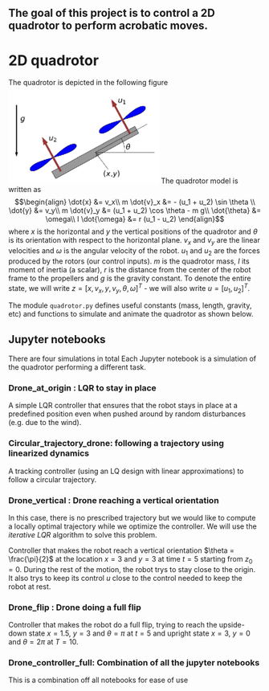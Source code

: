 ## The goal of this project is to control a 2D quadrotor to perform acrobatic moves.

# 2D quadrotor

The quadrotor is depicted in the following figure <img src='outputs/quadrotor.png' width="300">
The quadrotor model is written as
$$\begin{align} 
\dot{x} &= v_x\\
m \dot{v}_x &= - (u_1 + u_2) \sin \theta \\ 
\dot{y} &= v_y\\
m \dot{v}_y &= (u_1 + u_2) \cos \theta  - m g\\
\dot{\theta} &= \omega\\
I \dot{\omega} &= r (u_1 - u_2) \end{align}$$
where $x$ is the horizontal and $y$ the vertical positions of the quadrotor and $\theta$ is its orientation with respect to the horizontal plane. $v_x$ and $v_y$ are the linear velocities and $\omega$ is the angular velocity of the robot. $u_1$ and $u_2$ are the forces produced by the rotors (our control inputs). $m$ is the quadrotor mass, $I$ its moment of inertia (a scalar), $r$ is the distance from the center of the robot frame to the propellers and $g$ is the gravity constant. To denote the entire state, we will write $z = [x, v_x, y, v_y, \theta, \omega]^T$ - we will also write $u = [u_1, u_2]^T$.

The module ```quadrotor.py``` defines useful constants (mass, length, gravity, etc) and functions to simulate and animate the quadrotor as shown below.

## Jupyter notebooks
There are four simulations in total
Each Jupyter notebook is a simulation of the quadrotor performing a different task.

### Drone_at_origin : LQR to stay in place

A simple LQR controller that ensures that the robot stays in place at a predefined position even when pushed around by random disturbances (e.g. due to the wind).


### Circular_trajectory_drone: following a trajectory using linearized dynamics

A tracking controller (using an LQ design with linear approximations) to follow a circular trajectory.

### Drone_vertical : Drone reaching a vertical orientation

In this case, there is no prescribed trajectory but we would like to compute a locally optimal trajectory while we optimize the controller. We will use the *iterative LQR* algorithm to solve this problem.

Controller that makes the robot reach a vertical orientation $\theta = \frac{\pi}{2}$ at the location $x=3$ and $y=3$ at time $t=5$ starting from $z_0=0$. During the rest of the motion, the robot trys to stay close to the origin. It also trys to keep its control $u$ close to the control needed to keep the robot at rest.

### Drone_flip : Drone doing a full flip

Controller that makes the robot do a full flip, trying to reach the upside-down state $x=1.5$, $y=3$ and $\theta = \pi$ at $t=5$ and upright state $x=3$, $y=0$ and $\theta = 2\pi$ at $T=10$.

### Drone_controller_full: Combination of all the jupyter notebooks

This is a combination off all notebooks for ease of use



```python

```
